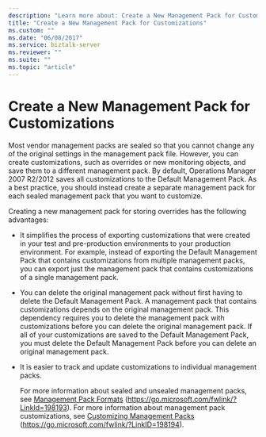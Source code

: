 ```yaml
---
description: "Learn more about: Create a New Management Pack for Customizations"
title: "Create a New Management Pack for Customizations"
ms.custom: ""
ms.date: "06/08/2017"
ms.service: biztalk-server
ms.reviewer: ""
ms.suite: ""
ms.topic: "article"
---
```

# Create a New Management Pack for Customizations
Most vendor management packs are sealed so that you cannot change any of the original settings in the management pack file. However, you can create customizations, such as overrides or new monitoring objects, and save them to a different management pack. By default, Operations Manager 2007 R2/2012 saves all customizations to the Default Management Pack. As a best practice, you should instead create a separate management pack for each sealed management pack that you want to customize.

 Creating a new management pack for storing overrides has the following advantages:

- It simplifies the process of exporting customizations that were created in your test and pre-production environments to your production environment. For example, instead of exporting the Default Management Pack that contains customizations from multiple management packs, you can export just the management pack that contains customizations of a single management pack.

- You can delete the original management pack without first having to delete the Default Management Pack. A management pack that contains customizations depends on the original management pack. This dependency requires you to delete the management pack with customizations before you can delete the original management pack. If all of your customizations are saved to the Default Management Pack, you must delete the Default Management Pack before you can delete an original management pack.

- It is easier to track and update customizations to individual management packs.

  For more information about sealed and unsealed management packs, see [Management Pack Formats](/previous-versions/system-center/operations-manager-2007-r2/dd788946(v=technet.10)) (https://go.microsoft.com/fwlink/?LinkId=198193). For more information about management pack customizations, see [Customizing Management Packs](/previous-versions/system-center/operations-manager-2007-r2/cc974483(v=technet.10)) (https://go.microsoft.com/fwlink/?LinkID=198194).